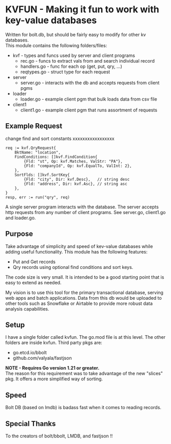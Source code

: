 # KVFUN - Making it fun to work with key-value databases 
Written for bolt.db, but should be fairly easy to modify for other kv databases.   
This module contains the following folders/files:  
* kvf - types and funcs used by server and client programs
    * rec.go - funcs to extract vals from and search individual record  
    * handlers.go - func for each op (get, put, qry, ...)
    * reqtypes.go - struct type for each request
* server 
    * server.go - interacts with the db and accepts requests from client pgms     
* loader 
    * loader.go - example client pgm that bulk loads data from csv file 
* client1
    * client1.go - example client pgm that runs assortment of requests   

## Example Request    


change find and sort constants xxxxxxxxxxxxxxxxx

```
req := kvf.QryRequest{
	BktName: "location",
	FindConditions: []kvf.FindCondition{
		{Fld: "st", Op: kvf.Matches, ValStr: "PA"},
		{Fld: "companyId", Op: kvf.EqualTo, ValInt: 2},
	},
	SortFlds: []kvf.SortKey{
		{Fld: "city", Dir: kvf.Desc},   // string desc
		{Fld: "address", Dir: kvf.Asc}, // string asc
	},
}
resp, err := run("qry", req)
```  
A single server program interacts with the database. The server accepts http requests from any number of client programs. See server.go, client1.go and loader.go. 

## Purpose 
Take advantage of simplicity and speed of kev-value databases while adding useful functionality. This module has the following features:  
* Put and Get records
* Qry records using optional find conditions and sort keys.  

The code size is very small. It is intended to be a good starting point that is easy to extend as needed.  

My vision is to use this tool for the primary transactional database, serving web apps and batch applications. Data from this db would be uploaded to other tools such as Snowflake or Airtable to provide more robust data analysis capabilities.

## Setup  

I have a single folder called kvfun. The go.mod file is at this level. The other folders are inside kvfun. Third party pkgs are: 
* go.etcd.io/bbolt
* github.com/valyala/fastjson  

**NOTE - Requires Go version 1.21 or greater.**  
The reason for this requirement was to take advantage of the new "slices" pkg. It offers a more simplified way of sorting.  

## Speed  
Bolt DB (based on lmdb) is badass fast when it comes to reading records.

## Special Thanks  
To the creators of bolt/bbolt, LMDB, and fastjson !!
